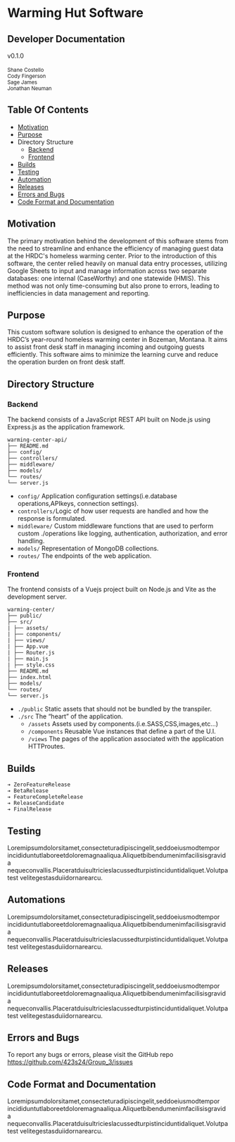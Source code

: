 # Warming Hut Software

## Developer Documentation

v0.1.0<br><br>
<sup>
Shane Costello <br>
Cody Fingerson <br>
Sage James <br>
Jonathan Neuman <br>
</sup>


## Table Of Contents

- [Motivation](#motivation)
- [Purpose](#purpose)
- Directory Structure
   - [Backend](#backend)
   - [Frontend](#frontend)
- [Builds](#builds)
- [Testing](#testing)
- [Automation](#automations)
- [Releases](#releases)
- [Errors and Bugs](#errors-and-bugs)
- [Code Format and Documentation](#code-format-and-documentation)


## Motivation

The primary motivation behind the development of this software stems from the need to streamline and enhance the efficiency of managing guest data at the HRDC's homeless warming center. Prior to the introduction of this software, the center relied heavily on manual data entry processes, utilizing Google Sheets to input and manage information across two separate databases: one internal (CaseWorthy) and one statewide (HMIS). This method was not only time-consuming but also prone to errors, leading to inefficiencies in data management and reporting.

## Purpose

This custom software solution is designed to enhance the operation of the HRDC’s year-round homeless warming center in Bozeman, Montana. It aims to assist front desk staff in managing incoming and outgoing guests efficiently. This software aims to minimize the learning curve and reduce the operation burden on front desk staff.

## Directory Structure

### Backend

The backend consists of a JavaScript REST API built on Node.js using Express.js as the application framework.

```
warming-center-api/
├── README.md
├── config/
├── controllers/
├── middleware/
├── models/
└── routes/
└── server.js
```

+ `config/` Application configuration settings(i.e.database operations,APIkeys, connection settings).
+ `controllers/`Logic of how user requests are handled and how the response is formulated.
+ `middleware/` Custom middleware functions that are used to perform custom
./operations like logging, authentication, authorization, and error handling.
+ `models/` Representation of MongoDB collections.
+ `routes/` The endpoints of the web application.

### Frontend

The frontend consists of a Vuejs project built on Node.js and Vite as the development server.

```
warming-center/
├── public/
├── src/
| ├── assets/
| ├── components/
| ├── views/
| ├── App.vue
| ├── Router.js
| ├── main.js
| ├── style.css
├── README.md
├── index.html
├── models/
└── routes/
└── server.js
```

+ `./public` Static assets that should not be bundled by the transpiler.
+ `./src` The “heart” of the application.
    + `/assets` Assets used by components.(i.e.SASS,CSS,images,etc...)
    + `/components` Reusable Vue instances that define a part of the U.I.
    + `/views` The pages of the application associated with the application
HTTProutes.

## Builds

```
➔ ZeroFeatureRelease
➔ BetaRelease
➔ FeatureCompleteRelease
➔ ReleaseCandidate
➔ FinalRelease
```
## Testing

Loremipsumdolorsitamet,consecteturadipiscingelit,seddoeiusmodtempor
incididuntutlaboreetdoloremagnaaliqua.Aliquetbibendumenimfacilisisgravida
nequeconvallis.Placeratduisultricieslacussedturpistinciduntidaliquet.Volutpatest
velitegestasduiidornarearcu.

## Automations

Loremipsumdolorsitamet,consecteturadipiscingelit,seddoeiusmodtempor
incididuntutlaboreetdoloremagnaaliqua.Aliquetbibendumenimfacilisisgravida
nequeconvallis.Placeratduisultricieslacussedturpistinciduntidaliquet.Volutpatest
velitegestasduiidornarearcu.

## Releases

Loremipsumdolorsitamet,consecteturadipiscingelit,seddoeiusmodtempor
incididuntutlaboreetdoloremagnaaliqua.Aliquetbibendumenimfacilisisgravida
nequeconvallis.Placeratduisultricieslacussedturpistinciduntidaliquet.Volutpatest
velitegestasduiidornarearcu.

## Errors and Bugs

To report any bugs or errors, please visit the GitHub repo https://github.com/423s24/Group_3/issues

## Code Format and Documentation

Loremipsumdolorsitamet,consecteturadipiscingelit,seddoeiusmodtempor
incididuntutlaboreetdoloremagnaaliqua.Aliquetbibendumenimfacilisisgravida
nequeconvallis.Placeratduisultricieslacussedturpistinciduntidaliquet.Volutpatest
velitegestasduiidornarearcu.
